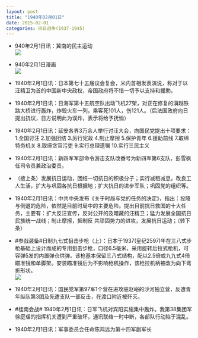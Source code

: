 ```yaml
---
layout: post
title: "1940年02月01日"
date: 2015-02-01
categories: 抗日战争(1937-1945)
---
```


<meta name="referrer" content="no-referrer" />

- 940年2月1日讯：冀南的民主运动 <br/><img src="https://ww4.sinaimg.cn/large/aca367d8jw1eou9ghpvxjj20dv1bo4bk.jpg" />

- 940年2月1日漫画 <br/><img src="https://ww4.sinaimg.cn/large/aca367d8jw1eou7qao3zaj20dl0ctwfn.jpg" />

- 1940年2月1日讯：日本第七十五届议会复会，米内首相发表演说，称对于以汪精卫为首的中国新中央政权，帝国政府将不惜一切予以支持和援助。 

- 1940年2月1日讯：日海军第十五航空队出动飞机27架，对正在修复的滇越铁路大桥进行轰炸，炸毁火车一列，乘客死101人，伤121人。（后法国政府向日提出抗议，日方说明此为误炸，表示将给予抚恤） 

- 1940年2月1日讯：延安各界3万余人举行讨汪大会，向国民党提出十项要求：1.全国讨汪 2.加强团结 3.厉行宪政 4.制止摩擦 5.保护青年 6.援助前线 7.取缔特务机关 8.取缔贪官污吏 9.实行总理遗嘱 10.实行三民主义 

- 1940年2月1日讯：新四军军部命令游击支队改番号为新四军第6支队，彭雪枫任司令员兼政治委员。 

- （接上条）发展抗日运动，团结一切抗日的积极分子；实行减租减息，改良工人生活，扩大与巩固各抗日根据地；扩大抗日的进步军队；巩固党的组织等。 

- 1940年2月1日讯：中共中央发布《关于时局与党的任务的决定》，指出：投降与倒退的危险，依然是目前时局中的主要危险。提出目前抗日救国的十大任务，主要有：扩大反汪宣传，反对公开的及暗藏的汪精卫；猛力发展全国抗日民族统一战线；制止摩擦，抵制反 共顽固势力的进攻，发展抗日运动；（转下条） 

- #参战装备#日制九七式狙击步枪（上）：日本于1937(皇纪2597)年在三八式步枪基础上设计而成的专用狙击步枪，口径6.5毫米，采用旋转后拉式枪机，可容弹5发的内置弹仓供弹。该枪基本保留三八式结构，配以2.5倍或九九式4倍瞄准镜和单脚架。安装瞄准镜后为不影响枪机操作，该枪拉机柄被改为向下弯折形状。 <br/><img src="https://ww4.sinaimg.cn/large/aca367d8jw1eotmmdiww3j20eg1hstik.jpg" />

- 1940年2月1日讯：国民党军第97军1个营在进攻驻赵峪的沙河独立营，反遭青年纵队第3团及先遣支队一部反击，在渡口附近被歼灭。 

- #桂南会战# 1940年2月1日讯：日军飞机对宾阳实施集中轰炸。我第38集团军徐庭瑶的指挥机关遭到严重破坏，通讯联络一时中断，各部队行动陷于混乱。 

- 1940年2月1日讯：军事委员会任命陈鸿远为第十四军副军长 

